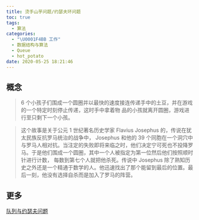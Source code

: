 ```yaml
---
title: 烫手山芋问题/约瑟夫环问题
toc: true
tags:
  - 算法
categories:
  - "\U0001F4BB 工作"
  - 数据结构与算法
  - Queue
  - hot_potato
date: 2020-05-25 18:21:46
---
```


## 概念

> 6 个小孩子们围成一个圆圈并以最快的速度接连传递手中的土豆，并在游戏的一个特定时刻停止传递，这时手中拿着物
品的小孩就离开圆圈，游戏进行至只剩下一个小孩。

> 这个故事是关于公元 1 世纪著名历史学家 Flavius Josephus 的，传说在犹太民族反抗罗马统治的战争中， Josephus 和他的 39 个同胞在一个洞穴中与罗马人相对抗。当注定的失败即将来临之时，他们决定宁可死也不投降罗马。于是他们围成一个圆圈，其中一个人被指定为第一位然后他们按照顺时针进行计数， 每数到第七个人就把他杀死。传说中 Josephus 除了熟知历史之外还是一个精通于数学的人。他迅速找出了那个能留到最后的位置。最后一刻，他没有选择自杀而是加入了罗马的阵营。


## 更多
[队列与约瑟夫问题](https://blog.csdn.net/python2014/article/details/21231985)
